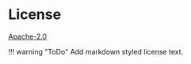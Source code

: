 # License

[Apache-2.0](https://choosealicense.com/licenses/apache-2.0/)

!!! warning "ToDo"
    Add markdown styled license text.